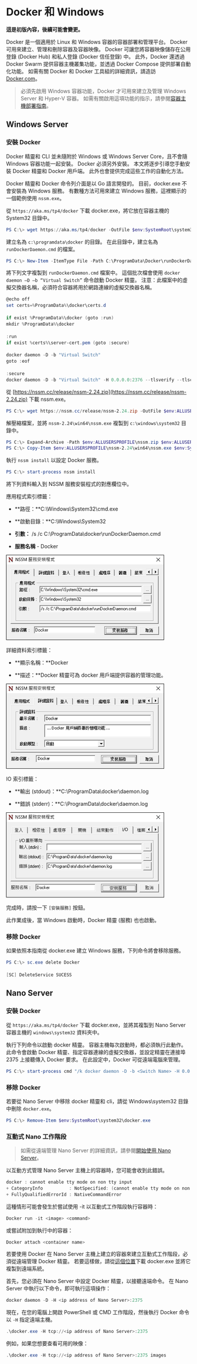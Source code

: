 # Docker 和 Windows

**這是初版內容，後續可能會變更。**

Docker 是一個適用於 Linux 和 Windows 容器的容器部署和管理平台。 Docker 可用來建立、管理和刪除容器及容器映像。 Docker 可讓您將容器映像儲存在公用登錄 (Docker Hub) 和私人登錄 (Docker 信任登錄) 中。 此外，Docker 還透過 Docker Swarm 提供容器主機叢集功能，並透過 Docker Compose 提供部署自動化功能。 如需有關 Docker 和 Docker 工具組的詳細資訊，請造訪 [Docker.com](https://www.docker.com/)。

> 必須先啟用 Windows 容器功能，Docker 才可用來建立及管理 Windows Server 和 Hyper-V 容器。 如需有關啟用這項功能的指示，請參閱[容器主機部署指南](./docker_windows.md)。

## Windows Server

### 安裝 Docker

Docker 精靈和 CLI 並未隨附於 Windows 或 Windows Server Core，且不會隨 Windows 容器功能一起安裝。 Docker 必須另外安裝。 本文將逐步引導您手動安裝 Docker 精靈和 Docker 用戶端。 此外也會提供完成這些工作的自動化方法。

Docker 精靈和 Docker 命令列介面是以 Go 語言開發的。 目前，docker.exe 不會安裝為 Windows 服務。 有數種方法可用來建立 Windows 服務，這裡顯示的一個範例使用 `nssm.exe`。

從 `https://aka.ms/tp4/docker` 下載 docker.exe，將它放在容器主機的 System32 目錄中。

```powershell
PS C:\> wget https://aka.ms/tp4/docker -OutFile $env:SystemRoot\system32\docker.exe
```

建立名為 `c:\programdata\docker` 的目錄。 在此目錄中，建立名為 `runDockerDaemon.cmd` 的檔案。

```powershell
PS C:\> New-Item -ItemType File -Path C:\ProgramData\Docker\runDockerDaemon.cmd -Force
```

將下列文字複製到 `runDockerDaemon.cmd` 檔案中。 這個批次檔會使用 `docker daemon –D –b “Virtual Switch”` 命令啟動 Docker 精靈。 注意：此檔案中的虛擬交換器名稱，必須符合容器將用於網路連線的虛擬交換器名稱。

```powershell
@echo off
set certs=%ProgramData%\docker\certs.d

if exist %ProgramData%\docker (goto :run)
mkdir %ProgramData%\docker

:run
if exist %certs%\server-cert.pem (goto :secure)

docker daemon -D -b "Virtual Switch"
goto :eof

:secure
docker daemon -D -b "Virtual Switch" -H 0.0.0.0:2376 --tlsverify --tlscacert=%certs%\ca.pem --tlscert=%certs%\server-cert.pem --tlskey=%certs%\server-key.pem
```
從 [https://nssm.cc/release/nssm-2.24.zip](https://nssm.cc/release/nssm-2.24.zip) 下載 nssm.exe。

```powershell
PS C:\> wget https://nssm.cc/release/nssm-2.24.zip -OutFile $env:ALLUSERSPROFILE\nssm.zip
```

解壓縮檔案，並將 `nssm-2.24\win64\nssm.exe` 複製到 `c:\windows\system32` 目錄中。

```powershell
PS C:\> Expand-Archive -Path $env:ALLUSERSPROFILE\nssm.zip $env:ALLUSERSPROFILE
PS C:\> Copy-Item $env:ALLUSERSPROFILE\nssm-2.24\win64\nssm.exe $env:SystemRoot\system32
```
執行 `nssm install` 以設定 Docker 服務。

```powershell
PS C:\> start-process nssm install
```

將下列資料輸入到 NSSM 服務安裝程式的對應欄位中。

應用程式索引標籤：

- **路徑：**C:\Windows\System32\cmd.exe

- **啟動目錄：**C:\Windows\System32

- **引數：** /s /c C:\ProgramData\docker\runDockerDaemon.cmd

- **服務名稱** - Docker

![](media/nssm1.png)

詳細資料索引標籤：

- **顯示名稱：**Docker

- **描述：**Docker 精靈可為 docker 用戶端提供容器的管理功能。


![](media/nssm2.png)

IO 索引標籤：

- **輸出 (stdout)：**C:\ProgramData\docker\daemon.log

- **錯誤 (stderr)：**C:\ProgramData\docker\daemon.log


![](media/nssm3.png)

完成時，請按一下 `[安裝服務]` 按鈕。

此作業成後，當 Windows 啟動時，Docker 精靈 (服務) 也也啟動。

### 移除 Docker

如果依照本指南從 docker.exe 建立 Windows 服務，下列命令將會移除服務。

```powershell
PS C:\> sc.exe delete Docker

[SC] DeleteService SUCESS
```

## Nano Server

### 安裝 Docker

從 `https://aka.ms/tp4/docker` 下載 docker.exe，並將其複製到 Nano Server 容器主機的 `windows\system32` 資料夾中。

執行下列命令以啟動 docker 精靈。 容器主機每次啟動時，都必須執行此動作。 此命令會啟動 Docker 精靈、指定容器連線的虛擬交換器，並設定精靈在連接埠 2375 上接聽傳入 Docker 要求。 在此設定中，Docker 可從遠端電腦來管理。

```powershell
PS C:\> start-process cmd "/k docker daemon -D -b <Switch Name> -H 0.0.0.0:2375”
```

### 移除 Docker

若要從 Nano Server 中移除 docker 精靈和 cli，請從 Windows\system32 目錄中刪除 `docker.exe`。

```powershell
PS C:\> Remove-Item $env:SystemRoot\system32\docker.exe
```

### 互動式 Nano 工作階段

> 如需從遠端管理 Nano Server 的詳細資訊，請參閱[開始使用 Nano Server](https://technet.microsoft.com/en-us/library/mt126167.aspx#bkmk_ManageRemote)。

以互動方式管理 Nano Server 主機上的容器時，您可能會收到此錯誤。

```powershell
docker : cannot enable tty mode on non tty input
+ CategoryInfo          : NotSpecified: (cannot enable tty mode on non tty input:String) [], RemoteException
+ FullyQualifiedErrorId : NativeCommandError 
```

這種情形可能會發生於嘗試使用 -it 以互動式工作階段執行容器時：

```powershell
Docker run -it <image> <command>
```
或嘗試附加到執行中的容器：

```powershell
Docker attach <container name>
```

若要使用 Docker 在 Nano Server 主機上建立的容器來建立互動式工作階段，必須從遠端管理 Docker 精靈。 若要這樣做，請從[這個位置](https://aka.ms/ContainerTools)下載 docker.exe 並將它複製到遠端系統。

首先，您必須在 Nano Server 中設定 Docker 精靈，以接聽遠端命令。 在 Nano Server 中執行以下命令，即可執行這項操作：

```powershell
docker daemon -D -H <ip address of Nano Server>:2375
```

現在，在您的電腦上開啟 PowerShell 或 CMD 工作階段，然後執行 Docker 命令以 `-H` 指定遠端主機。

```powershell
.\docker.exe -H tcp://<ip address of Nano Server>:2375
```

例如，如果您想要查看可用的映像：

```powershell
.\docker.exe -H tcp://<ip address of Nano Server>:2375 images
```




<!--HONumber=Jan16_HO3-->

